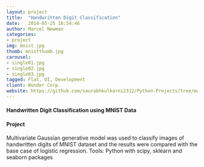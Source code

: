 ```yaml
---
layout: project
title:  "Handwritten Digit Classification"
date:   2014-05-25 16:54:46
author: Marcel Newman
categories:
- project
img: mnist.jpg
thumb: mnistthumb.jpg
carousel:
- single01.jpg
- single02.jpg
- single03.jpg
tagged: Flat, UI, Development
client: Wonder Corp.
website: https://github.com/saurabhkulkarni2312/Python-Projects/tree/master/MNIST-Classification
---
```

#### Handwritten Digit Classification using MNIST Data

#### Project
Multivariate Gaussian generative model was used to classify images of handwritten digits of MNIST dataset and the results were compared with the base case of logistic regression. Tools: Python with scipy, sklearn and seaborn packages